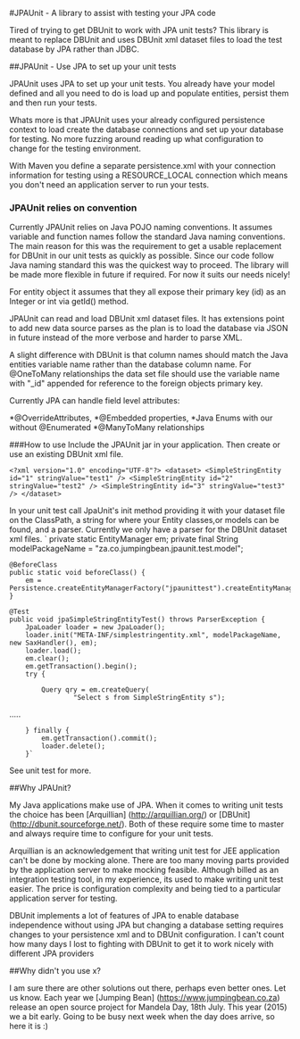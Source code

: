 #JPAUnit - A library to assist with testing your JPA code

Tired of trying to get DBUnit to work with JPA unit tests? This library
is meant to replace DBUnit and uses DBUnit xml dataset files to load the test 
database by JPA rather than JDBC.

##JPAUnit - Use JPA to set up your unit tests

JPAUnit uses JPA to set up your unit tests. You already have your model defined and
all you need to do is load up and populate entities, persist them and then run your
tests. 

Whats more is that JPAUnit uses your already configured persistence context to load
create the database connections and set up your database for testing. No more
fuzzing around reading up what configuration to change for the testing environment.

With Maven you define a separate persistence.xml with your connection information for
testing using a RESOURCE_LOCAL connection which means you don't need an application
server to run your tests.

### JPAUnit relies on convention

Currently JPAUnit relies on Java POJO naming conventions. It assumes variable and 
function names follow the standard Java naming conventions. The main reason for
this was the requirement to get a usable replacement for DBUnit in our unit tests
as quickly as possible. Since our code follow Java naming standard this was the
quickest way to proceed. The library will be made more flexible in future if 
required. For now it suits our needs nicely!

For entity object it assumes that they all expose their primary key (id) as an 
Integer or int via getId() method.

JPAUnit can read and load DBUnit xml dataset files. It has extensions point to
add new data source parses as the plan is to load the database via JSON in future
instead of the more verbose and harder to parse XML.

A slight difference with DBUnit is that column names should match the Java entities
variable name rather than the database column name. For @OneToMany relationships the
data set file should use the variable name with "_id" appended for reference to the
foreign objects primary key.

Currently JPA can handle field level attributes:

*@OverrideAttributes,
*@Embedded properties,
*Java Enums with our without @Enumerated
*@ManyToMany relationships


###How to use
Include the JPAUnit jar in your application. Then create or use an existing DBUnit
xml file.

`<?xml version="1.0" encoding="UTF-8"?>
<dataset>
    <SimpleStringEntity id="1" stringValue="test1" />
    <SimpleStringEntity id="2" stringValue="test2" />
    <SimpleStringEntity id="3" stringValue="test3" />
</dataset>`

In your unit test call JpaUnit's init method providing it with your dataset file on
the ClassPath, a string for where your Entity classes,or models can be found, and
a parser. Currently we only have a parser for the DBUnit dataset xml files.
`
    private static EntityManager em;
    private final String modelPackageName = "za.co.jumpingbean.jpaunit.test.model";

    @BeforeClass
    public static void beforeClass() {
        em = Persistence.createEntityManagerFactory("jpaunittest").createEntityManager();
    }

    @Test
    public void jpaSimpleStringEntityTest() throws ParserException {
        JpaLoader loader = new JpaLoader();
        loader.init("META-INF/simplestringentity.xml", modelPackageName, new SaxHandler(), em);
        loader.load();
        em.clear();
        em.getTransaction().begin();
        try {

            Query qry = em.createQuery(
                    "Select s from SimpleStringEntity s");
.....

        } finally {
            em.getTransaction().commit();
            loader.delete();
        }`

See unit test for more.

##Why JPAUnit?

My Java applications make use of JPA. When it comes to writing unit tests the
choice has been  [Arquillian] (http://arquillian.org/) or [DBUnit]
(http://dbunit.sourceforge.net/). Both of these require some time to master and always
require time to configure for your unit tests.

Arquillian is an acknowledgement that writing unit test for JEE application can't
be done by mocking alone. There are too many moving parts provided by the application
server to make mocking feasible. Although billed as an integration testing 
tool, in my experience, its used to make writing unit test easier. The price is 
configuration complexity and being tied to a particular application server for
testing.

DBUnit implements a lot of features of JPA to enable database independence without
using JPA but changing a database setting requires changes to your persistence xml
and to DBUnit configuration. I can't count how many days I lost to fighting with 
DBUnit to get it to work nicely with different JPA providers

##Why didn't you use x?

I am sure there are other solutions out there, perhaps even better ones. Let us know.
Each year we [Jumping Bean] (https://www.jumpingbean.co.za) release an open source
project for Mandela Day, 18th July. This year (2015) we a bit early. Going to be
busy next week when the day does arrive, so here it is :)
